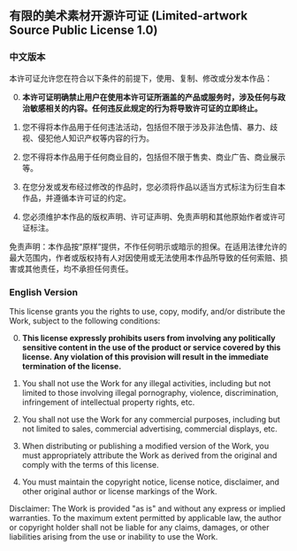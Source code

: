 ## 有限的美术素材开源许可证 (**L**imited-**a**rtw**o**rk **S**ourc**e** **P**ubl**i**c License 1.0)

### 中文版本

本许可证允许您在符合以下条件的前提下，使用、复制、修改或分发本作品：

0. **本许可证明确禁止用户在使用本许可证所涵盖的产品或服务时，涉及任何与政治敏感相关的内容。任何违反此规定的行为将导致许可证的立即终止。**

1. 您不得将本作品用于任何违法活动，包括但不限于涉及非法色情、暴力、歧视、侵犯他人知识产权等内容的行为。

2. 您不得将本作品用于任何商业目的，包括但不限于售卖、商业广告、商业展示等。

3. 在您分发或发布经过修改的作品时，您必须将作品以适当方式标注为衍生自本作品，并遵循本许可证的约定。

4. 您必须维护本作品的版权声明、许可证声明、免责声明和其他原始作者或许可证标注。

免责声明：本作品按“原样”提供，不作任何明示或暗示的担保。在适用法律允许的最大范围内，作者或版权持有人对因使用或无法使用本作品所导致的任何索赔、损害或其他责任，均不承担任何责任。

### English Version

This license grants you the rights to use, copy, modify, and/or distribute the Work, subject to the following conditions:

0. **This license expressly prohibits users from involving any politically sensitive content in the use of the product or service covered by this license. Any violation of this provision will result in the immediate termination of the license.**

1. You shall not use the Work for any illegal activities, including but not limited to those involving illegal pornography, violence, discrimination, infringement of intellectual property rights, etc.

2. You shall not use the Work for any commercial purposes, including but not limited to sales, commercial advertising, commercial displays, etc.

3. When distributing or publishing a modified version of the Work, you must appropriately attribute the Work as derived from the original and comply with the terms of this license.

4. You must maintain the copyright notice, license notice, disclaimer, and other original author or license markings of the Work.

Disclaimer: The Work is provided "as is" and without any express or implied warranties. To the maximum extent permitted by applicable law, the author or copyright holder shall not be liable for any claims, damages, or other liabilities arising from the use or inability to use the Work.
